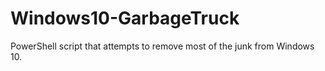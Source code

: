 # Windows10-GarbageTruck

PowerShell script that attempts to remove most of the junk from Windows 10.
